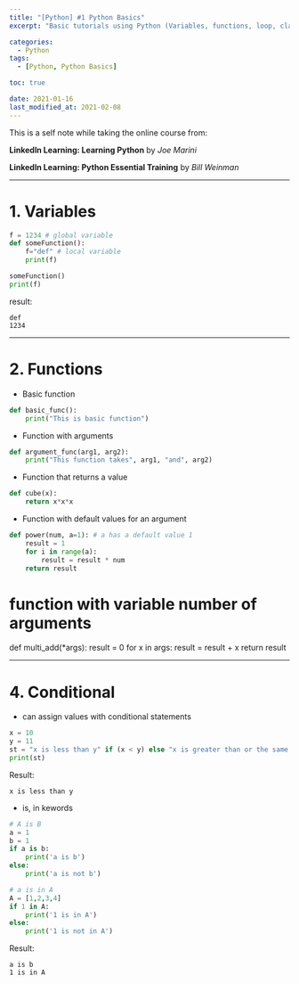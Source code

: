 ```yaml
---
title: "[Python] #1 Python Basics"
excerpt: "Basic tutorials using Python (Variables, functions, loop, class, modules)"

categories:
  - Python
tags:
  - [Python, Python Basics]

toc: true

date: 2021-01-16
last_modified_at: 2021-02-08
---
```


This is a self note while taking the online course from:

**LinkedIn Learning: Learning Python** by _Joe Marini_

**LinkedIn Learning: Python Essential Training** by _Bill Weinman_

---

# 1. Variables

```python
f = 1234 # global variable
def someFunction():
    f="def" # local variable
    print(f)

someFunction()
print(f)
```

result:

```
def
1234
```

---

# 2. Functions

- Basic function

```python
def basic_func():
    print("This is basic function")
```

- Function with arguments

```python
def argument_func(arg1, arg2):
    print("This function takes", arg1, "and", arg2)
```

- Function that returns a value

```python
def cube(x):
    return x*x*x
```

- Function with default values for an argument

```python
def power(num, a=1): # a has a default value 1
    result = 1
    for i in range(a):
        result = result * num
    return result
```

# function with variable number of arguments

def multi_add(\*args):
result = 0
for x in args:
result = result + x
return result

---

# 4. Conditional

- can assign values with conditional statements

```python
x = 10
y = 11
st = "x is less than y" if (x < y) else "x is greater than or the same as y"
print(st)
```

Result:

```
x is less than y
```

- is, in kewords

```python
# A is B
a = 1
b = 1
if a is b:
    print('a is b')
else:
    print('a is not b')

# a is in A
A = [1,2,3,4]
if 1 in A:
    print('1 is in A')
else:
    print('1 is not in A')
```

Result:

```
a is b
1 is in A
```
